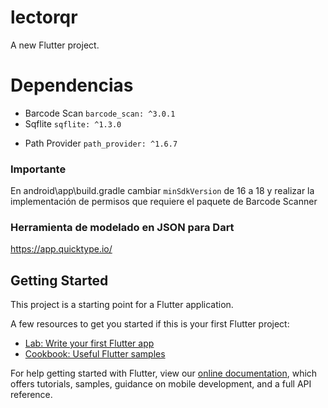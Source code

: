 # lectorqr

A new Flutter project.

# Dependencias
- Barcode Scan `barcode_scan: ^3.0.1`
- Sqflite `sqflite: ^1.3.0`
<!-- Para saber la dirección donde se encuentra el archivo de la BDD físicamente en el dispositivo -->
- Path Provider `path_provider: ^1.6.7` 

### Importante
En android\app\build.gradle cambiar `minSdkVersion` de 16 a 18 y realizar la implementación de permisos que requiere el paquete de Barcode Scanner

### Herramienta de modelado en JSON para Dart
https://app.quicktype.io/

## Getting Started

This project is a starting point for a Flutter application.

A few resources to get you started if this is your first Flutter project:

- [Lab: Write your first Flutter app](https://flutter.dev/docs/get-started/codelab)
- [Cookbook: Useful Flutter samples](https://flutter.dev/docs/cookbook)

For help getting started with Flutter, view our
[online documentation](https://flutter.dev/docs), which offers tutorials,
samples, guidance on mobile development, and a full API reference.
